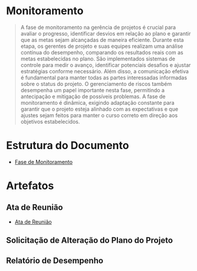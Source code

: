 # Monitoramento

> A fase de monitoramento na gerência de projetos é crucial para avaliar o progresso, identificar desvios em relação ao plano e garantir que as metas sejam alcançadas de maneira eficiente. 
> Durante esta etapa, os gerentes de projeto e suas equipes realizam uma análise contínua do desempenho, comparando os resultados reais com as metas estabelecidas no plano. 
> São implementados sistemas de controle para medir o avanço, identificar potenciais desafios e ajustar estratégias conforme necessário. 
> Além disso, a comunicação efetiva é fundamental para manter todas as partes interessadas informadas sobre o status do projeto. 
> O gerenciamento de riscos também desempenha um papel importante nesta fase, permitindo a antecipação e mitigação de possíveis problemas. 
> A fase de monitoramento é dinâmica, exigindo adaptação constante para garantir que o projeto esteja alinhado com as expectativas e que ajustes sejam feitos para manter o curso correto em direção aos objetivos estabelecidos.

# Estrutura do Documento

- [Fase de Monitoramento](#monitoramento)


# Artefatos

## Ata de Reunião
- [Ata de Reunião](artefatos/ata-reuniao.docx)

## Solicitação de Alteração do Plano do Projeto


## Relatório de Desempenho